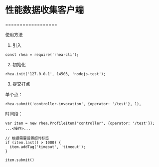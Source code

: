 # 性能数据收集客户端

==================

使用方法

1. 引入
```
const rhea = require('rhea-cli');
```

2. 初始化

```
rhea.init('127.0.0.1', 14503, 'nodejs-test');
```

3. 提交打点

单个点：
```
rhea.submit('controller.invocation', {operator: '/test'}, 1),
```

时间段：
```
var item = new rhea.ProfileItem("controller", {operator: '/test'});
...<操作>...

// 根据需要设置超时标签
if (item.last() > 1000) {
  item.addTag('timeout', 'timeout');
}

item.submit()
```
